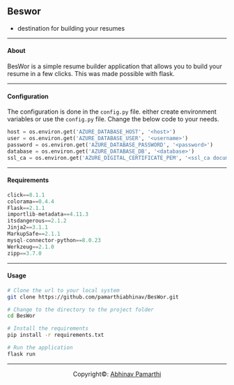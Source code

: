 ## Beswor
- destination for building your resumes
---
#### About
BesWor is a simple resume builder application that allows you to build your resume in a few clicks. This was made possible with flask. 

---
#### Configuration
The configuration is done in the `config.py` file.
either create environment variables or use the `config.py` file.
Change the below code to your needs.
```python
host = os.environ.get('AZURE_DATABASE_HOST', '<host>')
user = os.environ.get('AZURE_DATABASE_USER', '<username>')
password = os.environ.get('AZURE_DATABASE_PASSWORD', '<password>')
database = os.environ.get('AZURE_DATABASE_DB', '<database>')
ssl_ca = os.environ.get('AZURE_DIGITAL_CERTIFICATE_PEM', '<ssl_ca document path>')
```

---
#### Requirements
```python
click==8.1.1
colorama==0.4.4
Flask==2.1.1
importlib-metadata==4.11.3
itsdangerous==2.1.2
Jinja2==3.1.1
MarkupSafe==2.1.1
mysql-connector-python==8.0.23
Werkzeug==2.1.0
zipp==3.7.0
```

---
#### Usage
```bash
# Clone the url to your local system
git clone https://github.com/pamarthiabhinav/BesWor.git

# Change to the directory to the project folder
cd BesWor

# Install the requirements
pip install -r requirements.txt

# Run the application
flask run
```

---
<center>Copyright&copy;: <a href="https://www.linkedin.com/in/abhinav-pamarthi" target="_blank">Abhinav Pamarthi</a></center>